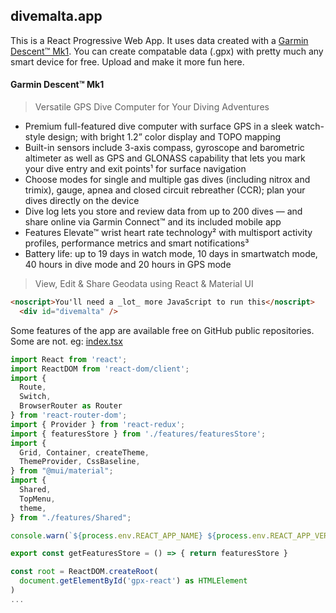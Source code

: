 ## divemalta.app

This is a React Progressive Web App. It uses data created with a [Garmin Descent™ Mk1](https://www.garmin.com/en-US/p/568181). You can create compatable data (.gpx) with pretty much any smart device for free. Upload and make it more fun here.

#### Garmin Descent™ Mk1

>Versatile GPS Dive Computer for Your Diving Adventures

- Premium full-featured dive computer with surface GPS in a sleek watch-style design; with bright 1.2” color display and TOPO mapping
- Built-in sensors include 3-axis compass, gyroscope and barometric altimeter as well as GPS and GLONASS capability that lets you mark your dive entry and exit points¹ for surface navigation
- Choose modes for single and multiple gas dives (including nitrox and trimix), gauge, apnea and closed circuit rebreather (CCR); plan your dives directly on the device
- Dive log lets you store and review data from up to 200 dives — and share online via Garmin Connect™ and its included mobile app
- Features Elevate™ wrist heart rate technology² with multisport activity profiles, performance metrics and smart notifications³
- Battery life: up to 19 days in watch mode, 10 days in smartwatch mode, 40 hours in dive mode and 20 hours in GPS mode


> View, Edit & Share Geodata using React & Material UI

```html
<noscript>You'll need a _lot_ more JavaScript to run this</noscript>
  <div id="divemalta" />
```

Some features of the app are available free on GitHub public repositories. Some are not.
eg: [index.tsx](https://github.com/listingslab-software/gpx-react/blob/master/src/index.tsx)

```javascript
import React from 'react';
import ReactDOM from 'react-dom/client';
import { 
  Route, 
  Switch, 
  BrowserRouter as Router 
} from 'react-router-dom';
import { Provider } from 'react-redux';
import { featuresStore } from './features/featuresStore';
import { 
  Grid, Container, createTheme, 
  ThemeProvider, CssBaseline,
} from "@mui/material";
import { 
  Shared,
  TopMenu,
  theme,
} from "./features/Shared";

console.warn(`${process.env.REACT_APP_NAME} ${process.env.REACT_APP_VERSION}`);

export const getFeaturesStore = () => { return featuresStore }

const root = ReactDOM.createRoot(
  document.getElementById('gpx-react') as HTMLElement
)
...
```
